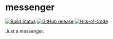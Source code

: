 # messenger

[![Build Status](https://travis-ci.com/ivanjermakov/messenger.svg?branch=master)](https://travis-ci.com/ivanjermakov/messenger)
[![GitHub release](https://img.shields.io/github/release/ivanjermakov/messenger.svg)](https://github.com/ivanjermakov/messenger/releases)
[![Hits-of-Code](https://hitsofcode.com/github/ivanjermakov/messenger)](https://hitsofcode.com/view/github/ivanjermakov/messenger)

Just a messenger.
